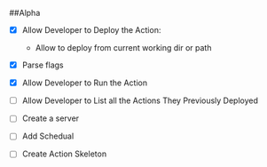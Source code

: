 
##Alpha

- [x] Allow Developer to Deploy the Action:
  
  * Allow to deploy from current working dir or path  
  
- [x] Parse flags

- [x] Allow Developer to Run the Action

- [ ] Allow Developer to List all the Actions They Previously Deployed 

- [ ] Create a server

- [ ] Add Schedual

- [ ] Create Action Skeleton  